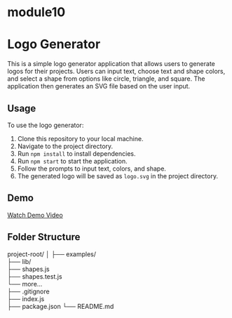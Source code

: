 # module10
# Logo Generator

This is a simple logo generator application that allows users to generate logos for their projects. Users can input text, choose text and shape colors, and select a shape from options like circle, triangle, and square. The application then generates an SVG file based on the user input.

## Usage

To use the logo generator:

1. Clone this repository to your local machine.
2. Navigate to the project directory.
3. Run `npm install` to install dependencies.
4. Run `npm start` to start the application.
5. Follow the prompts to input text, colors, and shape.
6. The generated logo will be saved as `logo.svg` in the project directory.

## Demo

[Watch Demo Video](https://drive.google.com/file/d/1XAiJcekOV3ZnB7A7sQ8E4chEffOcHywA/view?usp=drive_link)

## Folder Structure

project-root/
│
├── examples/           
├── lib/                
    ├── shapes.js       
    ├── shapes.test.js  
    └── more...         
├── .gitignore          
├── index.js            
├── package.json
└── README.md  